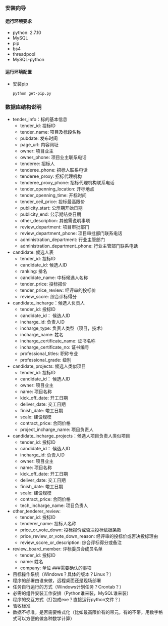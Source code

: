 ### 安装向导
#### 运行环境要求
- python: 2.7.10
- MySQL
- pip
- bs4
- threadpool
- MySQL-python

#### 运行环境配置
- 安装pip

    ``python get-pip.py``

### 数据库结构说明
- tender_info：标的基本信息
    - tender_id: 投标ID
	- tender_name: 项目及标段名称
	- pubdate: 发布时间
	- page_url: 内容网址
    - owner: 项目业主
    - owner_phone: 项目业主联系电话
    - tenderee: 招标人
    - tenderee_phone: 招标人联系电话
    - tenderee_proxy: 招标代理机构
    - tenderee_proxy_phone: 招标代理机构联系电话
    - tender_openning_location: 开标地点
    - tender_openning_time: 开标时间
    - tender_ceil_price: 投标最高限价
    - publicity_start: 公示期开始日期
    - publicity_end: 公示期结束日期
    - other_description: 其他需说明事项
    - review_department: 项目审批部门
    - review_department_phone: 项目审批部门联系电话
    - administration_department: 行业主管部门
    - administration_department_phone: 行业主管部门联系电话
- candidate: 候选人表
    - tender_id: 投标ID
    - candidate_id: 候选人ID
    - ranking: 排名
    - candidate_name: 中标候选人名称
    - tender_price: 投标报价
    - tender_price_review: 经评审的投标价
    - review_score: 综合评标得分
- candidate_incharge：候选人负责人
    - tender_id: 投标ID
    - candidate_id： 候选人ID
    - incharge_id: 负责人ID
    - incharge_type: 负责人类型（项目，技术）
    - incharge_name: 姓名
    - incharge_certificate_name: 证书名称
    - incharge_certificate_no: 证书编号
    - professional_titles: 职称专业
    - professional_grade: 级别
- candidate_projects: 候选人类似项目
    - tender_id: 投标ID
    - candidate_id： 候选人ID
    - owner: 项目业主
    - name: 项目名称
    - kick_off_date: 开工日期
    - deliver_date: 交工日期
    - finish_date: 竣工日期
    - scale: 建设规模
    - contract_price: 合同价格
    - project_incharge_name: 项目负责人
- candidate_incharge_projects：候选人项目负责人类似项目
    - tender_id: 投标ID
    - candidate_id： 候选人ID
    - incharge_id: 负责人ID
    - owner: 项目业主
    - name: 项目名称
    - kick_off_date: 开工日期
    - deliver_date: 交工日期
    - finish_date: 竣工日期
    - scale: 建设规模
    - contract_price: 合同价格
    - tech_incharge_name: 项目负责人
- other_tenderer_review:
    - tender_id: 投标ID
    - tenderer_name: 投标人名称
    - price_or_vote_down: 投标报价或否决投标依据条款 
    - price_review_or_vote_down_reason: 经评审的投标价或否决投标理由
    - review_score_or_description: 综合评标得分或备注
- review_board_member: 评标委员会成员名单
    - tender_id: 投标ID
    - name: 姓名
    - company: 单位
###需要确认的事项
- 目标操作系统（Windows？具体的版本？Linux？）
- 程序的部署由谁来做，远程桌面还是现场部署
- 任务自行运行的方式（Windows计划任务？Crontab？）
- 必需的组件安装工作安排（Python谁来装，MySQL谁来装）
- 程序的交互方式（打包成exe？直接运行python文件？）
- 验收标准
- 数据不标准，是否需要格式化（比如最高限价有的带元，有的不带。用数字格式可以方便的做各种数学计算）